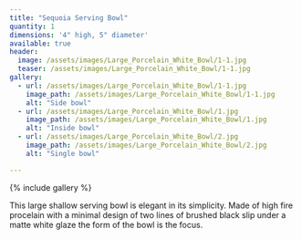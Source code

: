 ```yaml
---
title: "Sequoia Serving Bowl"
quantity: 1
dimensions: '4" high, 5" diameter'
available: true
header:
  image: /assets/images/Large_Porcelain_White_Bowl/1-1.jpg
  teaser: /assets/images/Large_Porcelain_White_Bowl/1-1.jpg
gallery:
  - url: /assets/images/Large_Porcelain_White_Bowl/1-1.jpg
    image_path: /assets/images/Large_Porcelain_White_Bowl/1-1.jpg
    alt: "Side bowl"
  - url: /assets/images/Large_Porcelain_White_Bowl/1.jpg
    image_path: /assets/images/Large_Porcelain_White_Bowl/1.jpg
    alt: "Inside bowl"
  - url: /assets/images/Large_Porcelain_White_Bowl/2.jpg
    image_path: /assets/images/Large_Porcelain_White_Bowl/2.jpg
    alt: "Single bowl"

---
```


{% include gallery %}

This large shallow serving bowl is elegant in its simplicity.  Made of high fire procelain with a minimal design of two lines of brushed black slip under a matte white glaze the form of the bowl is the focus.
